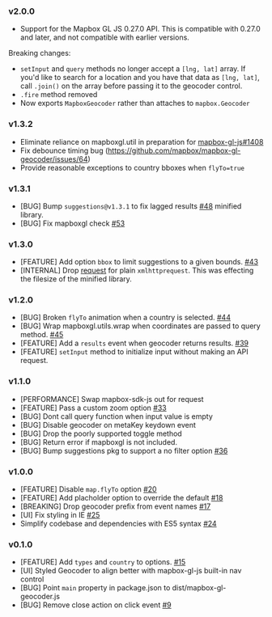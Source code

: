### v2.0.0

- Support for the Mapbox GL JS 0.27.0 API. This is compatible with 0.27.0
  and later, and not compatible with earlier versions.

Breaking changes:

- `setInput` and `query` methods no longer accept a `[lng, lat]` array. If you'd
  like to search for a location and you have that data as `[lng, lat]`, call
  `.join()` on the array before passing it to the geocoder control.
- `.fire` method removed
- Now exports `MapboxGeocoder` rather than attaches to `mapbox.Geocoder`

### v1.3.2

- Eliminate reliance on mapboxgl.util in preparation for [mapbox-gl-js#1408](https://github.com/mapbox/mapbox-gl-js/issues/1408)
- Fix debounce timing bug (https://github.com/mapbox/mapbox-gl-geocoder/issues/64)
- Provide reasonable exceptions to country bboxes when `flyTo=true`

### v1.3.1

- [BUG] Bump `suggestions@v1.3.1` to fix lagged results [#48](https://github.com/mapbox/mapbox-gl-geocoder/issues/48)
minified library.
- [BUG] Fix mapboxgl check [#53](https://github.com/mapbox/mapbox-gl-geocoder/issues/53)

### v1.3.0

- [FEATURE] Add option `bbox` to limit suggestions to a given bounds. [#43](https://github.com/mapbox/mapbox-gl-geocoder/issues/43)
- [INTERNAL] Drop [request](https://www.npmjs.com/package/request) for plain `xmlhttprequest`. This was effecting the filesize of the
minified library.

### v1.2.0

- [BUG] Broken `flyTo` animation when a country is selected. [#44](https://github.com/mapbox/mapbox-gl-geocoder/issues/44)
- [BUG] Wrap mapboxgl.utils.wrap when coordinates are passed to query method. [#45](https://github.com/mapbox/mapbox-gl-geocoder/issues/45)
- [FEATURE] Add a `results` event when geocoder returns results. [#39](https://github.com/mapbox/mapbox-gl-geocoder/issues/39)
- [FEATURE] `setInput` method to initialize input without making an API request.

### v1.1.0

- [PERFORMANCE] Swap mapbox-sdk-js out for request
- [FEATURE] Pass a custom zoom option [#33](https://github.com/mapbox/mapbox-gl-geocoder/issues/33)
- [BUG] Dont call query function when input value is empty
- [BUG] Disable geocoder on metaKey keydown event
- [BUG] Drop the poorly supported toggle method
- [BUG] Return error if mapboxgl is not included.
- [BUG] Bump suggestions pkg to support a no filter option [#36](https://github.com/mapbox/mapbox-gl-geocoder/issues/36)

### v1.0.0

- [FEATURE] Disable `map.flyTo` option [#20](https://github.com/mapbox/mapbox-gl-geocoder/issues/20)
- [FEATURE] Add placholder option to override the default [#18](https://github.com/mapbox/mapbox-gl-geocoder/issues/18)
- [BREAKING] Drop geocoder prefix from event names [#17](https://github.com/mapbox/mapbox-gl-geocoder/issues/17)
- [UI] Fix styling in IE [#25](https://github.com/mapbox/mapbox-gl-geocoder/issues/25)
- Simplify codebase and dependencies with ES5 syntax [#24](https://github.com/mapbox/mapbox-gl-geocoder/issues/24)

### v0.1.0

- [FEATURE] Add `types` and `country` to options. [#15](https://github.com/mapbox/mapbox-gl-geocoder/pull/15)
- [UI] Styled Geocoder to align better with mapbox-gl-js built-in nav control
- [BUG] Point `main` property in package.json to dist/mapbox-gl-geocoder.js
- [BUG] Remove close action on click event [#9](https://github.com/mapbox/mapbox-gl-geocoder/issues/9)
